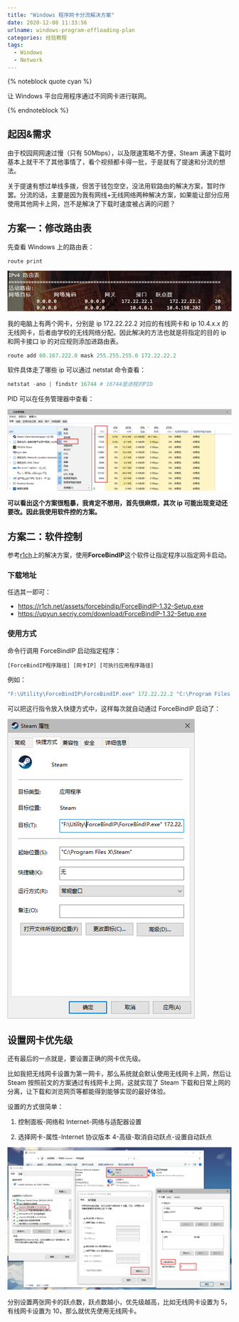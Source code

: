 ```yaml
---
title: "Windows 程序网卡分流解决方案"
date: 2020-12-08 11:33:56
urlname: windows-program-offloading-plan
categories: 经验教程
tags:
  - Windows
  - Network
---
```


{% noteblock quote cyan %}

让 Windows 平台应用程序通过不同网卡进行联网。

{% endnoteblock %}

<!-- more -->

## 起因&需求

由于校园网网速过慢（只有 50Mbps），以及限速策略不方便，Steam 满速下载时基本上就干不了其他事情了，看个视频都卡得一批，于是就有了提速和分流的想法。

关于提速有想过单线多拨，但苦于钱包空空，没法用软路由的解决方案，暂时作罢。分流的话，主要是因为我有网线+无线网络两种解决方案，如果能让部分应用使用其他网卡上网，岂不是解决了下载时速度被占满的问题？

## 方案一：修改路由表

先查看 Windows 上的路由表：

```powershell
route print
```

![](Windows-程序网卡分流解决方案/image-20201208114218499.png)

我的电脑上有两个网卡，分别是 ip 172.22.22.2 对应的有线网卡和 ip 10.4.x.x 的无线网卡，后者由学校的无线网络分配。因此解决的方法也就是将指定的目的 ip 和网卡接口 ip 的对应规则添加进路由表。

```powershell
route add 60.167.222.0 mask 255.255.255.0 172.22.22.2
```

软件具体走了哪些 ip 可以通过 netstat 命令查看：

```powershell
netstat -ano | findstr 16744 # 16744是进程的PID
```

PID 可以在任务管理器中查看：

![](Windows-程序网卡分流解决方案/image-20201208115136918.png)

**可以看出这个方案很粗暴，我肯定不想用，首先很麻烦，其次 ip 可能出现变动还要改。因此我使用软件控的方案。**

## 方案二：软件控制

参考[r1ch](https://r1ch.net/projects/forcebindip)上的解决方案，使用**ForceBindIP**这个软件让指定程序以指定网卡启动。

### 下载地址

任选其一即可：

- https://r1ch.net/assets/forcebindip/ForceBindIP-1.32-Setup.exe
- https://upyun.secriy.com/download/ForceBindIP-1.32-Setup.exe

### 使用方式

命令行调用 ForceBindIP 启动指定程序：

`[ForceBindIP程序路径] [网卡IP] [可执行应用程序路径]`

例如：

```powershell
"F:\Utility\ForceBindIP\ForceBindIP.exe" 172.22.22.2 "C:\Program Files X\Steam\steam.exe"
```

可以把这行指令放入快捷方式中，这样每次就自动通过 ForceBindIP 启动了：

![image-20201208121555647](Windows-程序网卡分流解决方案/image-20201208121555647.png)

## 设置网卡优先级

还有最后的一点就是，要设置正确的网卡优先级。

比如我把无线网卡设置为第一网卡，那么系统就会默认使用无线网卡上网，然后让 Steam 按照前文的方案通过有线网卡上网，这就实现了 Steam 下载和日常上网的分离，让下载和浏览网页等都能得到能够实现的最好体验。

设置的方式很简单：

1. 控制面板-网络和 Internet-网络与适配器设置

2. 选择网卡-属性-Internet 协议版本 4-高级-取消自动跃点-设置自动跃点

![](Windows-程序网卡分流解决方案/image-20201208140108641.png)

分别设置两张网卡的跃点数，跃点数越小，优先级越高，比如无线网卡设置为 5，有线网卡设置为 10，那么就优先使用无线网卡。
